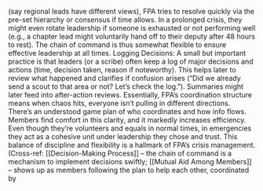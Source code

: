 (say regional leads have different views), FPA tries to resolve quickly via the pre-set hierarchy or consensus if time allows. In a prolonged crisis, they might even rotate leadership if someone is exhausted or not performing well (e.g., a chapter lead might voluntarily hand off to their deputy after 48 hours to rest). The chain of command is thus somewhat flexible to ensure effective leadership at all times. Logging Decisions: A small but important practice is that leaders (or a scribe) often keep a log of major decisions and actions (time, decision taken, reason if noteworthy). This helps later to review what happened and clarifies if confusion arises (“Did we already send a scout to that area or not? Let’s check the log.”). Summaries might later feed into after-action reviews. Essentially, FPA’s coordination structure means when chaos hits, everyone isn’t pulling in different directions. There’s an understood game plan of who coordinates and how info flows. Members find comfort in this clarity, and it markedly increases efficiency. Even though they’re volunteers and equals in normal times, in emergencies they act as a cohesive unit under leadership they chose and trust. This balance of discipline and flexibility is a hallmark of FPA’s crisis management. (Cross-ref: [[Decision-Making Process]] – the chain of command is a mechanism to implement decisions swiftly; [[Mutual Aid Among Members]] – shows up as members following the plan to help each other, coordinated by